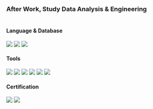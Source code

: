 ### After Work, Study Data Analysis & Engineering
#
#### Language & Database
<div align="left">
	<img src="https://img.shields.io/badge/Python-3776AB?style=flat-square&logo=Python&logoColor=white"/>
	<img src="https://img.shields.io/badge/PostgreSQL-4169E1?style=flat-square&logo=PostgreSQL&logoColor=white"/>
	<img src="https://img.shields.io/badge/MariaDB-43B02A?style=flat-square&logo=mariaDB&logoColor=white"/>

#### Tools
<div align="left">
	<img src="https://img.shields.io/badge/PyCharm-47A248?style=flat-square&logo=PyCharm&logoColor=white"/>
	<img src="https://img.shields.io/badge/Visual Studio Code-007ACC?style=flat-square&logo=Visual Studio Code&logoColor=white"/>
	<img src="https://img.shields.io/badge/Github-181717?style=flat-square&logo=Github&logoColor=white"/>
	<img src="https://img.shields.io/badge/Gitlab-FC6D26?style=flat-square&logo=Gitlab&logoColor=white"/>	
	<img src="https://img.shields.io/badge/Notion-057B00?style=flat-square&logo=Notion&logoColor=white"/>	
	<img src="https://img.shields.io/badge/Slack-FFA200?style=flat-square&logo=Slack&logoColor=white"/>	


#### Certification
<div align="left">
	<img src="https://img.shields.io/badge/ADsP-5FC6C7?style=flat-square"/>
	<img src="https://img.shields.io/badge/GAIQ-FF7F00?style=flat-square"/>
</div>

<!--
**987cyh/987cyh** is a ✨ _special_ ✨ repository because its `README.md` (this file) appears on your GitHub profile.

Here are some ideas to get you started:

- 🔭 I’m currently working on ...
- 🌱 I’m currently learning ...
- 👯 I’m looking to collaborate on ...
- 🤔 I’m looking for help with ...
- 💬 Ask me about ...
- 📫 How to reach me: ...
- 😄 Pronouns: ...
- ⚡ Fun fact: ...
-->
